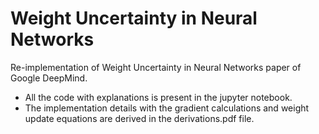 # Weight Uncertainty in Neural Networks
Re-implementation of Weight Uncertainty in Neural Networks paper of Google DeepMind.

- All the code with explanations is present in the jupyter notebook.
- The implementation details with the gradient calculations and weight update equations are derived in the derivations.pdf file.
